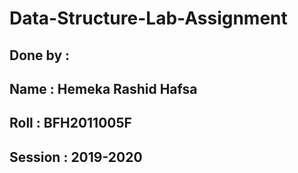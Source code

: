 # Data-Structure-Lab-Assignment
## Done by :
## Name : Hemeka Rashid Hafsa
## Roll : BFH2011005F
## Session : 2019-2020

